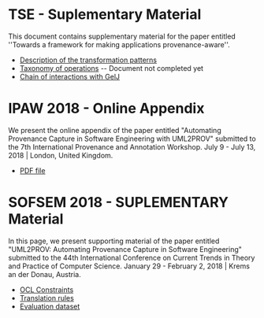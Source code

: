 # TSE - Suplementary Material
This document contains supplementary material for the paper entitled ''Towards a framework for making applications provenance-aware''.

* [Description of the transformation patterns](https://uml2prov.github.io/tse_tp.pdf)
* [Taxonomy of operations](https://uml2prov.github.io/operationsTaxonomy.pdf) -- Document not completed yet
* [Chain of interactions with GelJ](https://uml2prov.github.io/chainOfsteps.pdf) 




# IPAW 2018 - Online Appendix

We present the online appendix of the paper entitled "Automating Provenance Capture in Software Engineering with UML2PROV" submitted to the 7th International Provenance and Annotation Workshop. July 9 - July 13, 2018 | London, United Kingdom.

* [PDF file](https://uml2prov.github.io/ipaw18_appendix.pdf)


# SOFSEM 2018 - SUPLEMENTARY Material

In this page, we present supporting material of the paper entitled "UML2PROV: Automating Provenance Capture in Software Engineering" submitted to the 44th International Conference on Current Trends in Theory and Practice of Computer Science. January 29 - February 2, 2018 | Krems an der Donau, Austria.

* [OCL Constraints](https://uml2prov.github.io/OCLRules)
* [Translation rules](https://uml2prov.github.io/transformations)
* [Evaluation dataset](https://uml2prov.github.io/evaluationDataset)
